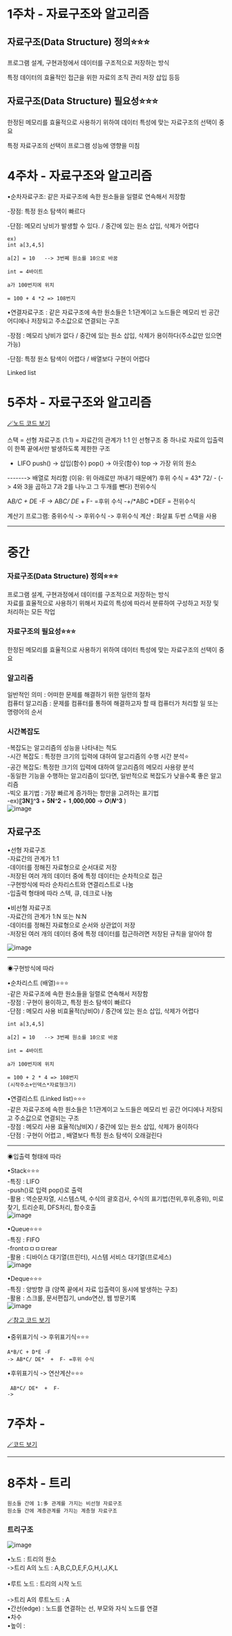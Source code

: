 # 1주차 - 자료구조와 알고리즘
## 자료구조(Data Structure) 정의⭐⭐⭐
프로그램 설계, 구현과정에서 데이터를 구조적으로 저장하는 방식

특정 데이터의 효율적인 접근을 위한 자료의 조직 관리 저장 삽입 등등
## 자료구조(Data Structure) 필요성⭐⭐⭐
한정된 메모리를 효율적으로 사용하기 위하여 데이터 특성에 맞는 자료구조의 선택이 중요

특정 자료구조의 선택이 프로그램 성능에 영향을 미침


# 4주차 - 자료구조와 알고리즘
•순차자료구조: 같은 자료구조에 속한 원소들을 일렬로 연속해서 저장함

-장점: 특정 원소 탐색이 빠르다

-단점: 메모리 낭비가 발생할 수 있다. /
         중간에 있는 원소 삽입, 삭제가 어렵다
```
ex) 
int a[3,4,5]
  
a[2] = 10   --> 3번쩨 원소를 10으로 바꿈

int = 4바이트

a가 100번지에 위치

= 100 + 4 *2 => 108번지 
```    
•연결자료구조 : 같은 자료구조에 속한 원소들은 1:1관계이고 노드들은 메모리 빈 공간 어디에나 저장되고 주소값으로 연결되는 구조

-장점 : 메모리 낭비가 없다 /
       중간에 있는 원소 삽입, 삭제가 용이하다(주소값만 있으면 가능)

-단점: 특정 원소 탐색이 어렵다 /
      배열보다 구현이 어렵다

Linked list


# 5주차 - 자료구조와 알고리즘

[🪄노드 코드 보기](py/5week/w5-1.py) 

스택
= 선형 자료구조 (1:1)
= 자료간의 관계가 1:1 인 선형구조 중 하나로 자료의 입출력이 한쪽 끝에서만 발생하도록 제한한 구조
- LIFO
push() -> 삽입(함수)
pop() -> 아웃(함수)
top -> 가장 위의 원소 

-------> 배열로 처리함 (이유: 위 아래로만 꺼내기 때문에?)
 후위 수식 
= 43* 72/ - (-> 4와 3을 곱하고 7과 2를 나누고  그 두개를 뺀다)
전위수식

A*B/C + D*E -F
-> AB*C/ DE*  +  F- =후위 수식
-+/*ABC *DEF = 전위수식

계산기 프로그램: 중위수식 -> 후위수식 -> 후위수식 계산 : 화살표 두번 스택을 사용



---
# 중간
### 자료구조(Data Structure) 정의⭐⭐⭐
프로그램 설계, 구현과정에서 데이터를 구조적으로 저장하는 방식 <br>
자료를 효율적으로 사용하기 위해서 자료의 특성에 따라서 분류하여 구성하고 저장 및 처리하는 모든 작업

### 자료구조의 필요성⭐⭐⭐
한정된 메모리를 효율적으로 사용하기 위하여 데이터 특성에 맞는 자료구조의 선택이 중요

### 알고리즘
일반적인 의미 : 어떠한 문제를 해결하기 위한 일련의 절차<br>
컴퓨터 알고리즘 :  문제를 컴퓨터를 통하여 해결하고자 할 때 컴퓨터가 처리할 일 또는 명령어의 순서

### 시간복잡도
-복잡도는 알고리즘의 성능을 나타내는 척도<br>
-시간 복잡도 : 특정한 크기의 입력에 대하여 알고리즘의 수행 시간 분석⭐<br>
-공간 복잡도: 특정한 크기의 입력에 대하여 알고리즘의 메모리 사용량 분석<br>
-동일한 기능을 수행하는 알고리즘이 있다면, 일반적으로 복잡도가 낮을수록 좋은 알고리즘<br>
-빅오 표기법 : 가장 빠르게 증가하는 항만을 고려하는 표기법<br>
-ex)〖𝟑𝐍〗^𝟑  + 𝟓𝐍^𝟐  + 𝟏,𝟎𝟎𝟎,𝟎𝟎𝟎  -> 𝑶(𝑵^𝟑 )<br>
![image](https://github.com/user-attachments/assets/6b8ed3f3-8f5b-41a6-8a99-0c8c1b9fc7d5)

## 자료구조

•선형 자료구조<br>
-자료간의 관계가 1:1<br>
-데이터를 정해진 자료형으로 순서대로 저장<br>
-저장된 여러 개의 데이터 중에 특정 데이터는 순차적으로 접근<br>
-구현방식에 따라 순차리스트와 연결리스트로 나눔<br>
-입출력 형태에 따라 스텍, 큐, 데크로 나눔<br>

•비선형 자료구조<br>
-자료간의 관계가 1:N 또는 N:N<br>
-데이터를 정해진 자료형으로 순서와 상관없이 저장<br>
-저장된 여러 개의 데이터 중에 특정 데이터를 접근하려면 저장된 규칙을 알아야 함<br>

![image](https://github.com/user-attachments/assets/ddc7256f-d3da-431a-a628-3ce6cdd32c0a)

---
◉구현방식에 따라

•순차리스트 (배열)⭐⭐⭐<br>
-같은 자료구조에 속한 원소들을 일렬로 연속해서 저장함<br>
-장점 : 구현이 용이하고, 특정 원소 탐색이 빠르다<br>
-단점 : 메모리 사용 비효율적(낭비O) / 중간에 있는 원소 삽입, 삭제가 어렵다<br>
```ex) 
int a[3,4,5]
  
a[2] = 10   --> 3번쩨 원소를 10으로 바꿈

int = 4바이트

a가 100번지에 위치

= 100 + 2 * 4 => 108번지 
(시작주소+인덱스*자료형크기)
```

•연결리스트 (Linked list)⭐⭐⭐<br>
-같은 자료구조에 속한 원소들은 1:1관계이고 노드들은 메모리 빈 공간 어디에나 저장되고 주소값으로 연결되는 구조<br>
-장점 : 메모리 사용 효율적(낭비X) / 중간에 있는 원소 삽입, 삭제가 용이하다<br>
-단점 : 구현이 어렵고 , 배열보다 특정 원소 탐색이 오래걸린다<br>

---
◉입출력 형태에 따라

•Stack⭐⭐⭐<br>
-특징 : LIFO <br>
-push()로 입력 pop()로 출력<br>
-활용 : 역순문자열, 시스템스텍, 수식의 괄호검사, 수식의 표기법(전위,후위,중위), 미로찾기, 트리순회, DFS처리, 함수호출<br>
![image](https://github.com/user-attachments/assets/018f0686-f286-479f-99dd-d59dad194a59) <br>


•Queue⭐⭐⭐<br>
-특징 : FIFO <br>
-frontㅁㅁㅁㅁrear <br> 
-활용 : 디바이스 대기열(프린터), 시스템 서비스 대기열(프로세스)<br>
![image](https://github.com/user-attachments/assets/60efb573-9b70-42df-90d6-2eabc1f97e64) <br>


•Deque⭐⭐⭐<br>
-특징 : 양방향 큐 (양쪽 끝에서 자료 입출력이 동시에 발생하는 구조) <br>
-활용 :  스크롤, 문서편집기, undo연산, 웹 방문기록 <br>
![image](https://github.com/user-attachments/assets/5c4f7b31-f858-4d22-9956-f9a22e74be02)<br>

[🪄참고 코드 보기](py/6week/6-1.py) 


•중위표기식 -> 후위표기식⭐⭐⭐<br>
```
A*B/C + D*E -F
-> AB*C/ DE*  +  F- =후위 수식
```

•후위표기식 -> 연산계산⭐⭐⭐<br>
```
 AB*C/ DE*  +  F-
->
```

# 7주차 -

[🪄코드 보기](py/5week/w5-1.py) 

---

# 8주차 - 트리

```
원소들 간에 1:多 관계를 가지는 비선형 자료구조
원소들 간에 계층관계를 가지는 계층형 자료구조
```

### 트리구조
![image](https://github.com/user-attachments/assets/811a67d7-dffc-4689-ac11-7ceeeec28578)

•노드 : 트리의 원소 <br>
->트리 A의 노드 : A,B,C,D,E,F,G,H,I,J,K,L <br>    
•루트 노드 : 트리의 시작 노드 <br>      
->트리 A의 루트노드 : A <br>
•간선(edge) : 노드를 연결하는 선, 부모와 자식 노드를 연결 <br>
•차수 <br>
•높이 : 
      


 




